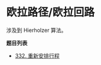 # 欧拉路径/欧拉回路

涉及到 Hierholzer 算法。

**题目列表**

- [332. 重新安排行程](https://leetcode.cn/problems/reconstruct-itinerary/solutions/389885/zhong-xin-an-pai-xing-cheng-by-leetcode-solution/)
